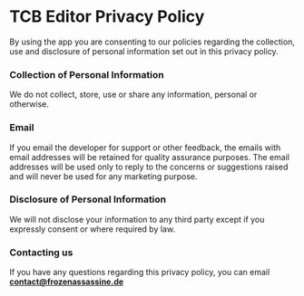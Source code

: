 # TCB Editor Privacy Policy
By using the app you are consenting to our policies regarding the collection, use and disclosure of personal information set out in this privacy policy.

### Collection of Personal Information
We do not collect, store, use or share any information, personal or otherwise.

### Email
If you email the developer for support or other feedback, the emails with email addresses will be retained for quality assurance purposes. The email addresses will be used only to reply to the concerns or suggestions raised and will never be used for any marketing purpose.

### Disclosure of Personal Information
We will not disclose your information to any third party except if you expressly consent or where required by law.

### Contacting us
If you have any questions regarding this privacy policy, you can email **contact@frozenassassine.de**
